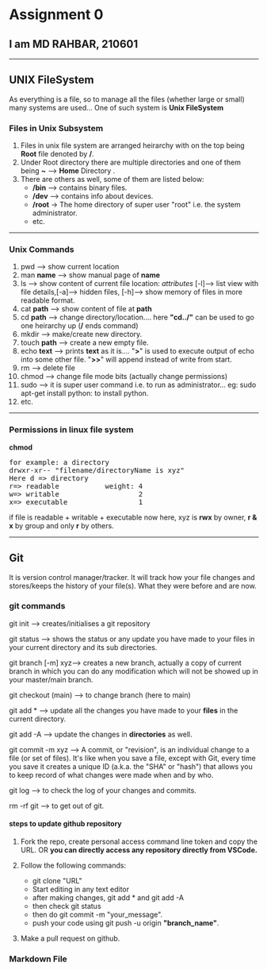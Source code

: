 # Assignment 0

## I am MD RAHBAR, 210601

---

## UNIX FileSystem

As everything is a file, so to manage all the files (whether large or small) many systems are used... One of such system is **Unix FileSystem**

### Files in Unix Subsystem

1. Files in unix file system are arranged heirarchy with on the top being **Root** file denoted by **/**.
2. Under Root directory there are multiple directories and one of them being **~** --> **Home** Directory .
3. There are others as well, some of them are listed below:
   - **/bin** --> contains binary files.
   - **/dev** --> contains info about devices.
   - **/root** -> The home directory of super user "root" i.e. the system administrator.
   - etc.

---

### Unix Commands

1. pwd --> show current location
2. man **name** --> show manual page of **name**
3. ls --> show content of current file location: _attributes_ [-l]--> list view with file details,[-a]--> hidden files, [-h]--> show memory of files in more readable format.
4. cat **path** --> show content of file at **path**
5. cd **path** --> change directory/location.... here **"cd../"** can be used to go one heirarchy up (**/** ends command)
6. mkdir --> make/create new directory.
7. touch **path** --> create a new empty file.
8. echo **text** --> prints **text** as it is.... "**>**" is used to execute output of echo into some other file. "**>>**" will append instead of write from start.
9. rm --> delete file
10. chmod --> change file mode bits (actually change permissions)
11. sudo --> it is super user command i.e. to run as administrator... eg: sudo apt-get install python: to install python.
12. etc.

---

### Permissions in linux file system

**chmod**
<pre>
for example: a directory
drwxr-xr-- "filename/directoryName is xyz"
Here d => directory
r=> readable           weight: 4
w=> writable                   2
x=> executable                 1
</pre>
if file is readable + writable + executable 
now here, xyz is **rwx** by owner, **r & x** by group and only **r** by others.

---

## Git

It is version control manager/tracker. It will track how your file changes and stores/keeps the history of your file(s). What they were before and are now.

### git commands

git init --> creates/initialises a git repository

git status --> shows the status or any update you have made to your files in your current directory and its sub directories.

git branch [-m] xyz--> creates a new branch, actually a copy of current branch in which you can do any modification which will not be showed up in your master/main branch. 

git checkout (main) --> to change branch (here to main)

git add *  --> update all the changes you have made to your **files** in the current directory.

git add -A --> update the changes in **directories** as well.

git commit -m xyz --> A commit, or "revision", is an individual change to a file (or set of files). It's like when you save a file, except with Git, every time you save it creates a unique ID (a.k.a. the "SHA" or "hash") that allows you to keep record of what changes were made when and by who.

git log --> to check the log of your changes and commits.

rm -rf git --> to get out of git.


#### steps to update github repository

1. Fork the repo, create personal access command line token and copy the URL.
   OR
   **you can directly access any repository directly from VSCode.**

2. Follow the following commands:
   - git clone "URL"
   - Start editing in any text editor
   - after making changes, git add * and git add -A
   - then check git status
   - then do git commit -m "your_message".
   - push your code using git push -u origin **"branch_name"**.

3. Make a pull request on github.

### Markdown File
